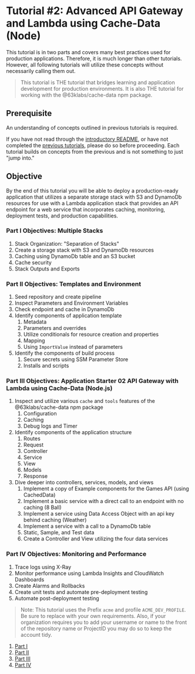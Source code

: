 # Tutorial #2: Advanced API Gateway and Lambda using Cache-Data (Node)

This tutorial is in two parts and covers many best practices used for production applications. Therefore, it is much longer than other tutorials. However, all following tutorials will utilize these concepts without necessarily calling them out.

> This tutorial is THE tutorial that bridges learning and application development for production environments. It is also THE tutorial for working with the @63klabs/cache-data npm package.

## Prerequisite

An understanding of concepts outlined in previous tutorials is required.

If you have not read through the [introductory README](../../README.md), or have not completed the [previous tutorials](../../README.md#tutorials), please do so before proceeding. Each tutorial builds on concepts from the previous and is not something to just "jump into."

## Objective

By the end of this tutorial you will be able to deploy a production-ready application that utilizes a separate storage stack with S3 and DynamoDb resources for use with a Lambda application stack that provides an API endpoint for a web service that incorporates caching, monitoring, deployment tests, and production capabilities.

### Part I Objectives: Multiple Stacks

1. Stack Organization: "Separation of Stacks"
2. Create a storage stack with S3 and DynamoDb resources
3. Caching using DynamoDb table and an S3 bucket
4. Cache security
5. Stack Outputs and Exports

### Part II Objectives: Templates and Environment

1. Seed repository and create pipeline
2. Inspect Parameters and Environment Variables  
3. Check endpoint and cache in DynamoDb
4. Identify components of application template
   1. Metadata
   2. Parameters and overrides
   3. Utilize conditionals for resource creation and properties
   4. Mapping
   5. Using `ImportValue` instead of parameters
5. Identify the components of build process
   1. Secure secrets using SSM Parameter Store
   2. Installs and scripts

### Part III Objectives: Application Starter 02 API Gateway with Lambda using Cache-Data (Node.js)

1. Inspect and utilize various `cache` and `tools` features of the @63klabs/cache-data npm package
   1. Configuration
   2. Caching
   3. Debug logs and Timer
2. Identify components of the application structure
   1. Routes
   2. Request
   3. Controller
   4. Service
   5. View
   6. Models
   7. Response
3. Dive deeper into controllers, services, models, and views
   1. Implement a copy of Example components for the Games API (using CachedData)
   2. Implement a basic service with a direct call to an endpoint with no caching (8 Ball)
   3. Implement a service using Data Access Object with an api key behind caching (Weather)
   4. Implement a service with a call to a DynamoDb table
   4. Static, Sample, and Test data
   5. Create a Controller and View utilizing the four data services

### Part IV Objectives: Monitoring and Performance

1. Trace logs using X-Ray
2. Monitor performance using Lambda Insights and CloudWatch Dashboards
3. Create Alarms and Rollbacks
4. Create unit tests and automate pre-deployment testing
5. Automate post-deployment testing

> Note: This tutorial uses the Prefix `acme` and profile `ACME_DEV_PROFILE`. Be sure to replace with your own requirements. Also, if your organization requires you to add your username or name to the front of the repository name or ProjectID you may do so to keep the account tidy.

1. [Part I](./part-01.md)
2. [Part II](./part-02.md)
3. [Part III](./part-03.md)
4. [Part IV](./part-04.md)